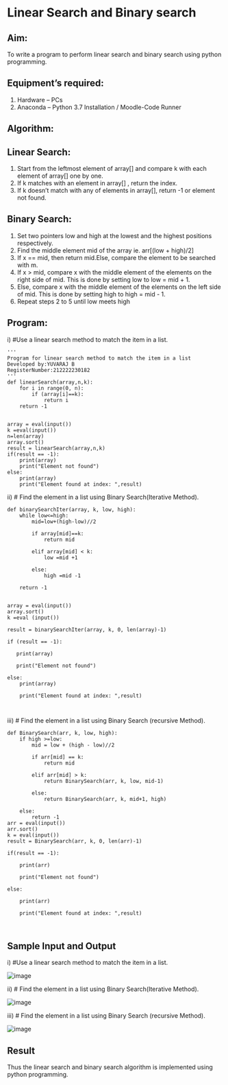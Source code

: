 # Linear Search and Binary search
## Aim:
To write a program to perform linear search and binary search using python programming.
## Equipment’s required:
1.	Hardware – PCs
2.	Anaconda – Python 3.7 Installation / Moodle-Code Runner
## Algorithm:
## Linear Search:
1.	Start from the leftmost element of array[] and compare k with each element of array[] one by one.
2.	If k matches with an element in array[] , return the index.
3.	If k doesn’t match with any of elements in array[], return -1 or element not found.
## Binary Search:
1.	Set two pointers low and high at the lowest and the highest positions respectively.
2.	Find the middle element mid of the array ie. arr[(low + high)/2]
3.	If x == mid, then return mid.Else, compare the element to be searched with m.
4.	If x > mid, compare x with the middle element of the elements on the right side of mid. This is done by setting low to low = mid + 1.
5.	Else, compare x with the middle element of the elements on the left side of mid. This is done by setting high to high = mid - 1.
6.	Repeat steps 2 to 5 until low meets high
## Program:
i)	#Use a linear search method to match the item in a list.
```
''' 
Program for linear search method to match the item in a list
Developed by:YUVARAJ B
RegisterNumber:212222230182 
'''
def linearSearch(array,n,k):
    for i in range(0, n):
        if (array[i]==k):
            return i
    return -1
    
    
array = eval(input())
k =eval(input())
n=len(array)
array.sort()
result = linearSearch(array,n,k)
if(result == -1):
    print(array)
    print("Element not found")
else:
    print(array)
    print("Element found at index: ",result)

```
ii)	# Find the element in a list using Binary Search(Iterative Method).
```
def binarySearchIter(array, k, low, high):
    while low<=high:
        mid=low+(high-low)//2

        if array[mid]==k:
            return mid

        elif array[mid] < k:
            low =mid +1

        else:
            high =mid -1
            
    return -1
    
    
array = eval(input())
array.sort()
k =eval (input())

result = binarySearchIter(array, k, 0, len(array)-1)

if (result == -1):

   print(array)

   print("Element not found")

else:
    print(array)

    print("Element found at index: ",result)
    
    
```
iii)	# Find the element in a list using Binary Search (recursive Method).
```
def BinarySearch(arr, k, low, high):
    if high >=low:
        mid = low + (high - low)//2
        
        if arr[mid] == k:
            return mid
            
        elif arr[mid] > k:
            return BinarySearch(arr, k, low, mid-1)
            
        else:
            return BinarySearch(arr, k, mid+1, high)
            
    else:
        return -1
arr = eval(input())
arr.sort()
k = eval(input())
result = BinarySearch(arr, k, 0, len(arr)-1)

if(result == -1):
    
    print(arr)
    
    print("Element not found")
    
else:
    
    print(arr)
    
    print("Element found at index: ",result)
    
    
```
## Sample Input and Output
i)	#Use a linear search method to match the item in a list.

![image](https://github.com/Yuva2005raj/Search-Algorithm/assets/118343998/ef3beee5-7075-417b-adb9-bb92b598e5ca)

ii)	# Find the element in a list using Binary Search(Iterative Method).

![image](https://github.com/Yuva2005raj/Search-Algorithm/assets/118343998/e3502a51-cb78-472b-8152-3cfd53170dcd)

iii)	# Find the element in a list using Binary Search (recursive Method).

![image](https://github.com/Yuva2005raj/Search-Algorithm/assets/118343998/84628712-6c65-471a-b413-93069a54495f)

## Result
Thus the linear search and binary search algorithm is implemented using python programming.
